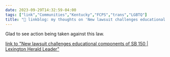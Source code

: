 ```yaml
---
date: 2023-09-29T14:32:59-04:00
tags: ["link","Communities","Kentucky","FCPS","trans","LGBTQ"]
title: "🔗 linkblog: my thoughts on 'New lawsuit challenges educational components of SB 150 | Lexington Herald Leader'"
---
```

Glad to see action being taken against this law.

[link to "New lawsuit challenges educational components of SB 150 | Lexington Herald Leader"](https://www.kentucky.com/news/politics-government/article279914724.html)